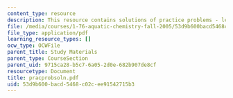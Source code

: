 ```yaml
---
content_type: resource
description: This resource contains solutions of practice problems - lecture 2.
file: /media/courses/1-76-aquatic-chemistry-fall-2005/53d9b600bacd5468c02cee91542715b3_pracprobsoln.pdf
file_type: application/pdf
learning_resource_types: []
ocw_type: OCWFile
parent_title: Study Materials
parent_type: CourseSection
parent_uid: 9715ca28-b5c7-6a05-2d0e-682b907de8cf
resourcetype: Document
title: pracprobsoln.pdf
uid: 53d9b600-bacd-5468-c02c-ee91542715b3
---
```

